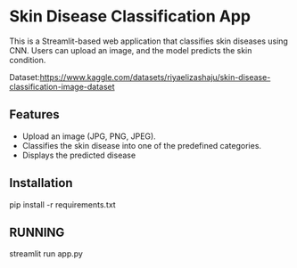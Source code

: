 # Skin Disease Classification App  

This is a Streamlit-based web application that classifies skin diseases using CNN. Users can upload an image, and the model predicts the skin condition.

Dataset:https://www.kaggle.com/datasets/riyaelizashaju/skin-disease-classification-image-dataset

## Features  
- Upload an image (JPG, PNG, JPEG).  
- Classifies the skin disease into one of the predefined categories.  
- Displays the predicted disease

## Installation  

pip install -r requirements.txt

## RUNNING

streamlit run app.py
